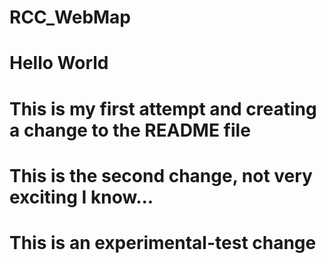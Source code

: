 # RCC_WebMap
# Hello World
# This is my first attempt and creating a change to the README file
# This is the second change, not very exciting I know...
# This is an experimental-test change

